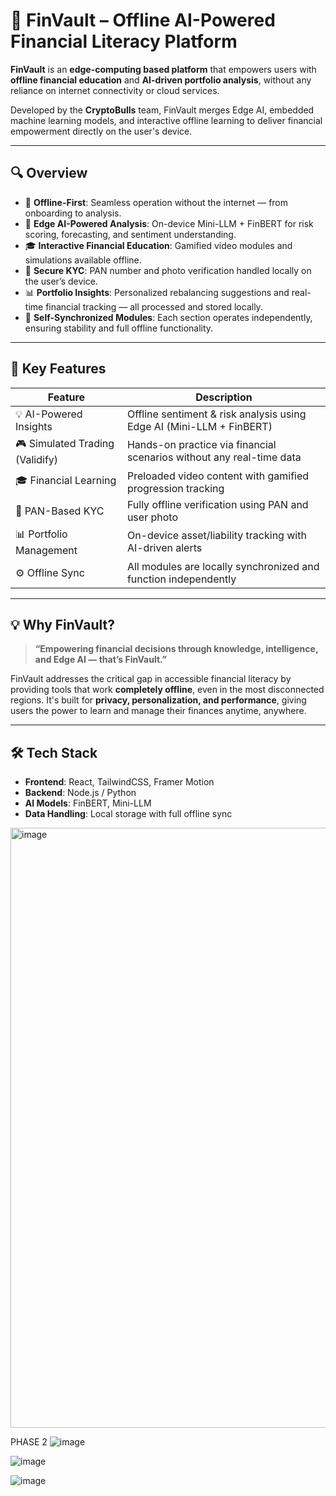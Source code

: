 # 🚀 FinVault – Offline AI-Powered Financial Literacy Platform

**FinVault** is an **edge-computing based platform** that empowers users with **offline financial education** and **AI-driven portfolio analysis**, without any reliance on internet connectivity or cloud services.

Developed by the **CryptoBulls** team, FinVault merges Edge AI, embedded machine learning models, and interactive offline learning to deliver financial empowerment directly on the user's device.

---

## 🔍 Overview

- 📱 **Offline-First**: Seamless operation without the internet — from onboarding to analysis.
- 🤖 **Edge AI-Powered Analysis**: On-device Mini-LLM + FinBERT for risk scoring, forecasting, and sentiment understanding.
- 🎓 **Interactive Financial Education**: Gamified video modules and simulations available offline.
- 🔐 **Secure KYC**: PAN number and photo verification handled locally on the user’s device.
- 📊 **Portfolio Insights**: Personalized rebalancing suggestions and real-time financial tracking — all processed and stored locally.
- 🔄 **Self-Synchronized Modules**: Each section operates independently, ensuring stability and full offline functionality.

---

## 🧠 Key Features

| Feature                          | Description                                                                 |
|----------------------------------|-----------------------------------------------------------------------------|
| 💡 AI-Powered Insights           | Offline sentiment & risk analysis using Edge AI (Mini-LLM + FinBERT)       |
| 🎮 Simulated Trading (Validify)  | Hands-on practice via financial scenarios without any real-time data       |
| 🎓 Financial Learning            | Preloaded video content with gamified progression tracking                  |
| 🔐 PAN-Based KYC                 | Fully offline verification using PAN and user photo                         |
| 📊 Portfolio Management          | On-device asset/liability tracking with AI-driven alerts                    |
| ⚙️ Offline Sync                  | All modules are locally synchronized and function independently            |

---

## 💡 Why FinVault?

> **“Empowering financial decisions through knowledge, intelligence, and Edge AI — that’s FinVault.”**

FinVault addresses the critical gap in accessible financial literacy by providing tools that work **completely offline**, even in the most disconnected regions. It's built for **privacy, personalization, and performance**, giving users the power to learn and manage their finances anytime, anywhere.

---

## 🛠️ Tech Stack

- **Frontend**: React, TailwindCSS, Framer Motion  
- **Backend**: Node.js / Python  
- **AI Models**: FinBERT, Mini-LLM  
- **Data Handling**: Local storage with full offline sync




<img width="960" alt="image" src="https://github.com/user-attachments/assets/4ce7907d-64b0-485b-af98-738acd7e564f" />



PHASE 2
![image](https://github.com/user-attachments/assets/9f051897-a273-41c7-a328-2d974d9fd77e)

![image](https://github.com/user-attachments/assets/f27324cb-eeb8-443d-850c-8423aea77f37)

![image](https://github.com/user-attachments/assets/7905fa79-b428-40b6-8f3b-4f537d72a3bd)
